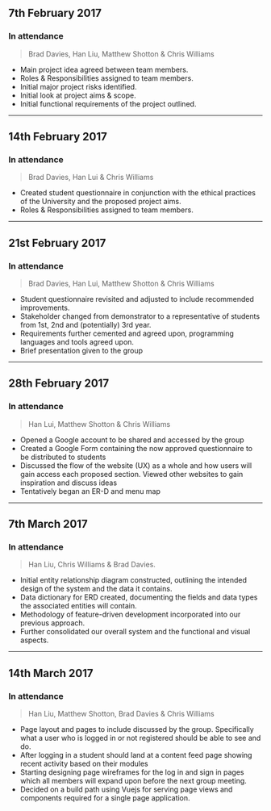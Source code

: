 ## 7th February 2017

### In attendance
> Brad Davies, Han Liu, Matthew Shotton & Chris Williams

* Main project idea agreed between team members.
* Roles & Responsibilities assigned to team members.
* Initial major project risks identified.
* Initial look at project aims & scope.
* Initial functional requirements of the project outlined.

---

## 14th February 2017

### In attendance
> Brad Davies, Han Lui & Chris Williams

* Created student questionnaire in conjunction with the ethical practices of the University and the proposed project aims.
* Roles & Responsibilities assigned to team members.

---

## 21st February 2017

### In attendance
> Brad Davies, Han Lui, Matthew Shotton & Chris Williams

* Student questionnaire revisited and adjusted to include recommended improvements.
* Stakeholder changed from demonstrator to a representative of students from 1st, 2nd and (potentially) 3rd year.
* Requirements further cemented and agreed upon, programming languages and tools agreed upon.
* Brief presentation given to the group

---

## 28th February 2017

### In attendance
> Han Lui, Matthew Shotton & Chris Williams

* Opened a Google account to be shared and accessed by the group
* Created a Google Form containing the now approved questionnaire to be distributed to students
* Discussed the flow of the website (UX) as a whole and how users will gain access each proposed section. Viewed other websites to gain inspiration and discuss ideas  
* Tentatively began an ER-D and menu map

---

## 7th March 2017

### In attendance
> Han Liu, Chris Williams & Brad Davies.

* Initial entity relationship diagram constructed, outlining the intended design of the system and the data it contains.
* Data dictionary for ERD created, documenting the fields and data types the associated entities will contain.
* Methodology of feature-driven development incorporated into our previous approach.
* Further consolidated our overall system and the functional and visual aspects.

---

## 14th March 2017

### In attendance
> Han Liu, Matthew Shotton, Brad Davies & Chris Williams

* Page layout and pages to include discussed by the group. Specifically what a user who is logged in or not registered should be able to see and do.
* After logging in a student should land at a content feed page showing recent activity based on their modules
* Starting designing page wireframes for the log in and sign in pages which all members will expand upon before the next group meeting.
* Decided on a build path using Vuejs for serving page views and components required for a single page application.

